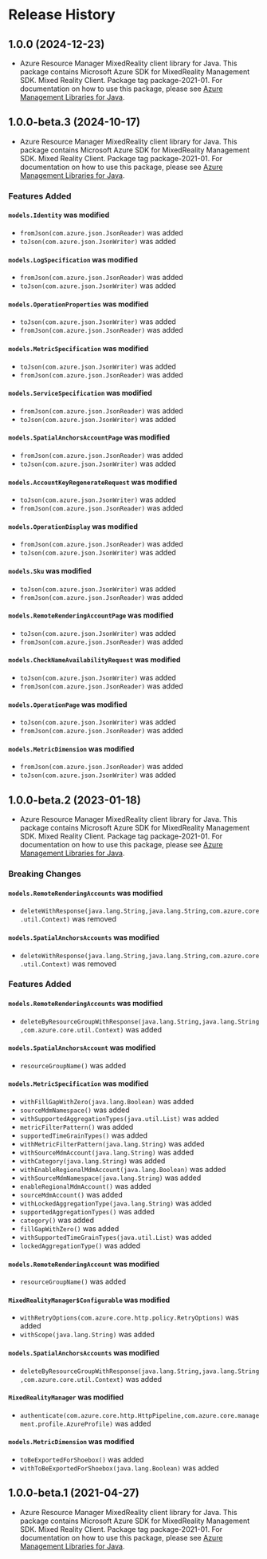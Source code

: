 # Release History

## 1.0.0 (2024-12-23)

- Azure Resource Manager MixedReality client library for Java. This package contains Microsoft Azure SDK for MixedReality Management SDK. Mixed Reality Client. Package tag package-2021-01. For documentation on how to use this package, please see [Azure Management Libraries for Java](https://aka.ms/azsdk/java/mgmt).

## 1.0.0-beta.3 (2024-10-17)

- Azure Resource Manager MixedReality client library for Java. This package contains Microsoft Azure SDK for MixedReality Management SDK. Mixed Reality Client. Package tag package-2021-01. For documentation on how to use this package, please see [Azure Management Libraries for Java](https://aka.ms/azsdk/java/mgmt).

### Features Added

#### `models.Identity` was modified

* `fromJson(com.azure.json.JsonReader)` was added
* `toJson(com.azure.json.JsonWriter)` was added

#### `models.LogSpecification` was modified

* `fromJson(com.azure.json.JsonReader)` was added
* `toJson(com.azure.json.JsonWriter)` was added

#### `models.OperationProperties` was modified

* `toJson(com.azure.json.JsonWriter)` was added
* `fromJson(com.azure.json.JsonReader)` was added

#### `models.MetricSpecification` was modified

* `toJson(com.azure.json.JsonWriter)` was added
* `fromJson(com.azure.json.JsonReader)` was added

#### `models.ServiceSpecification` was modified

* `fromJson(com.azure.json.JsonReader)` was added
* `toJson(com.azure.json.JsonWriter)` was added

#### `models.SpatialAnchorsAccountPage` was modified

* `fromJson(com.azure.json.JsonReader)` was added
* `toJson(com.azure.json.JsonWriter)` was added

#### `models.AccountKeyRegenerateRequest` was modified

* `toJson(com.azure.json.JsonWriter)` was added
* `fromJson(com.azure.json.JsonReader)` was added

#### `models.OperationDisplay` was modified

* `fromJson(com.azure.json.JsonReader)` was added
* `toJson(com.azure.json.JsonWriter)` was added

#### `models.Sku` was modified

* `toJson(com.azure.json.JsonWriter)` was added
* `fromJson(com.azure.json.JsonReader)` was added

#### `models.RemoteRenderingAccountPage` was modified

* `toJson(com.azure.json.JsonWriter)` was added
* `fromJson(com.azure.json.JsonReader)` was added

#### `models.CheckNameAvailabilityRequest` was modified

* `toJson(com.azure.json.JsonWriter)` was added
* `fromJson(com.azure.json.JsonReader)` was added

#### `models.OperationPage` was modified

* `toJson(com.azure.json.JsonWriter)` was added
* `fromJson(com.azure.json.JsonReader)` was added

#### `models.MetricDimension` was modified

* `fromJson(com.azure.json.JsonReader)` was added
* `toJson(com.azure.json.JsonWriter)` was added

## 1.0.0-beta.2 (2023-01-18)

- Azure Resource Manager MixedReality client library for Java. This package contains Microsoft Azure SDK for MixedReality Management SDK. Mixed Reality Client. Package tag package-2021-01. For documentation on how to use this package, please see [Azure Management Libraries for Java](https://aka.ms/azsdk/java/mgmt).

### Breaking Changes

#### `models.RemoteRenderingAccounts` was modified

* `deleteWithResponse(java.lang.String,java.lang.String,com.azure.core.util.Context)` was removed

#### `models.SpatialAnchorsAccounts` was modified

* `deleteWithResponse(java.lang.String,java.lang.String,com.azure.core.util.Context)` was removed

### Features Added

#### `models.RemoteRenderingAccounts` was modified

* `deleteByResourceGroupWithResponse(java.lang.String,java.lang.String,com.azure.core.util.Context)` was added

#### `models.SpatialAnchorsAccount` was modified

* `resourceGroupName()` was added

#### `models.MetricSpecification` was modified

* `withFillGapWithZero(java.lang.Boolean)` was added
* `sourceMdmNamespace()` was added
* `withSupportedAggregationTypes(java.util.List)` was added
* `metricFilterPattern()` was added
* `supportedTimeGrainTypes()` was added
* `withMetricFilterPattern(java.lang.String)` was added
* `withSourceMdmAccount(java.lang.String)` was added
* `withCategory(java.lang.String)` was added
* `withEnableRegionalMdmAccount(java.lang.Boolean)` was added
* `withSourceMdmNamespace(java.lang.String)` was added
* `enableRegionalMdmAccount()` was added
* `sourceMdmAccount()` was added
* `withLockedAggregationType(java.lang.String)` was added
* `supportedAggregationTypes()` was added
* `category()` was added
* `fillGapWithZero()` was added
* `withSupportedTimeGrainTypes(java.util.List)` was added
* `lockedAggregationType()` was added

#### `models.RemoteRenderingAccount` was modified

* `resourceGroupName()` was added

#### `MixedRealityManager$Configurable` was modified

* `withRetryOptions(com.azure.core.http.policy.RetryOptions)` was added
* `withScope(java.lang.String)` was added

#### `models.SpatialAnchorsAccounts` was modified

* `deleteByResourceGroupWithResponse(java.lang.String,java.lang.String,com.azure.core.util.Context)` was added

#### `MixedRealityManager` was modified

* `authenticate(com.azure.core.http.HttpPipeline,com.azure.core.management.profile.AzureProfile)` was added

#### `models.MetricDimension` was modified

* `toBeExportedForShoebox()` was added
* `withToBeExportedForShoebox(java.lang.Boolean)` was added

## 1.0.0-beta.1 (2021-04-27)

- Azure Resource Manager MixedReality client library for Java. This package contains Microsoft Azure SDK for MixedReality Management SDK. Mixed Reality Client. Package tag package-2021-01. For documentation on how to use this package, please see [Azure Management Libraries for Java](https://aka.ms/azsdk/java/mgmt).

